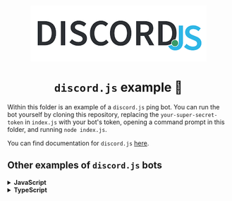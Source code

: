 <!-- markdownlint-disable -->
<div align="center">
<img src="../../assets/libraries/discordjs.png">
<br>
<h1><code>discord.js</code> example 🤖</h1>
</div>

Within this folder is an example of a `discord.js` ping bot. You can run the bot yourself by cloning this repository, replacing the `your-super-secret-token` in `index.js` with your bot's token, opening a command prompt in this folder, and running `node index.js`.

You can find documentation for `discord.js` [here](https://discord.js.org/#/docs/main/stable/general/welcome).

## Other examples of `discord.js` bots

<details>
<summary><strong>JavaScript</strong></summary>

<ul>
<li><strong><a href="https://github.com/NotAWeebDev/Misaki">Misaki</a></strong>, by <a href="https://github.com/NotAWeebDev">NotAWeebDev</a></li>
<li><strong><a href="https://github.com/TheBastionBot/Bastion">Bastion</a></strong>, by <a href="https://sankarsankampa.com">Sankarsan Kampa</a></li>
<li><strong><a href="https://github.com/AnIdiotsGuide/guidebot">GuideBot</a></strong>, by <a href="https://evie.codes/">Evelyne Lachance</a></li>
</ul>
</details>

<details>
<summary><strong>TypeScript</strong></summary>

<ul>
<li><strong><a href="https://github.com/jsmiith/taiga">Taiga</a></strong>, by <a href="https://github.com/jsmiith">jsmiith</a></li>
</ul>
</details>
